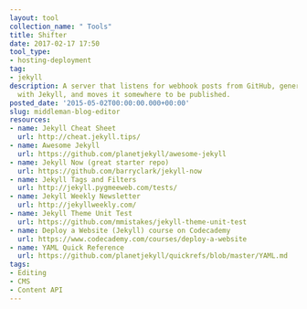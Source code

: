 ```yaml
---
layout: tool
collection_name: " Tools"
title: Shifter
date: 2017-02-17 17:50
tool_type:
- hosting-deployment
tag:
- jekyll
description: A server that listens for webhook posts from GitHub, generates a website
  with Jekyll, and moves it somewhere to be published.
posted_date: '2015-05-02T00:00:00.000+00:00'
slug: middleman-blog-editor
resources:
- name: Jekyll Cheat Sheet
  url: http://cheat.jekyll.tips/
- name: Awesome Jekyll
  url: https://github.com/planetjekyll/awesome-jekyll
- name: Jekyll Now (great starter repo)
  url: https://github.com/barryclark/jekyll-now
- name: Jekyll Tags and Filters
  url: http://jekyll.pygmeeweb.com/tests/
- name: Jekyll Weekly Newsletter
  url: http://jekyllweekly.com/
- name: Jekyll Theme Unit Test
  url: https://github.com/mmistakes/jekyll-theme-unit-test
- name: Deploy a Website (Jekyll) course on Codecademy
  url: https://www.codecademy.com/courses/deploy-a-website
- name: YAML Quick Reference
  url: https://github.com/planetjekyll/quickrefs/blob/master/YAML.md
tags:
- Editing
- CMS
- Content API
---
```

